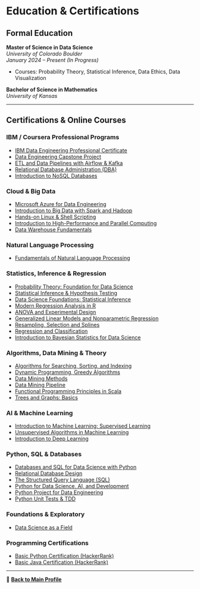 # Education & Certifications

##  Formal Education

**Master of Science in Data Science**  
*University of Colorado Boulder*  
*January 2024 – Present (In Progress)*  
- Courses: Probability Theory, Statistical Inference, Data Ethics, Data Visualization

**Bachelor of Science in Mathematics**  
*University of Kansas*  

---

##  Certifications & Online Courses

###  IBM / Coursera Professional Programs
- [IBM Data Engineering Professional Certificate](https://coursera.org/share/5284efe66e8425bf918d6f2a67f4350c)
- [Data Engineering Capstone Project](https://coursera.org/share/622474c7d7b8db1b54a215ced3af302a)
- [ETL and Data Pipelines with Airflow & Kafka](https://www.coursera.org/account/accomplishments/certificate/TERSZUPBYXA6)
- [Relational Database Administration (DBA)](https://coursera.org/share/e5dd06e4d01f4bdd883621c7dc56f4b2)
- [Introduction to NoSQL Databases](https://www.coursera.org/account/accomplishments/certificate/H9SZYDEN9R53)

###  Cloud & Big Data
- [Microsoft Azure for Data Engineering](https://coursera.org/share/06fff2ab078d27c77609386122793809)
- [Introduction to Big Data with Spark and Hadoop](https://coursera.org/share/8ec08c60c64238e33fc9466241efe4ab)
- [Hands-on Linux & Shell Scripting](https://www.coursera.org/account/accomplishments/certificate/YPYLGTH9SLSG)
- [Introduction to High-Performance and Parallel Computing](https://coursera.org/share/7bbe4228a8d3de17cfd2c41ff4e092a5)
- [Data Warehouse Fundamentals](https://coursera.org/share/877b922d3cbe75a28325ab26cf20824a)

### Natural Language Processing
- [Fundamentals of Natural Language Processing](https://coursera.org/share/ce2f60fe84f035ce8159aeda6af49c6d)

###  Statistics, Inference & Regression
- [Probability Theory: Foundation for Data Science](https://coursera.org/share/ec498635eb6464cbcf2d66ff8613d2df)
- [Statistical Inference & Hypothesis Testing](https://coursera.org/share/7a7aa80a77b10bbd5236db4c33064f94)
- [Data Science Foundations: Statistical Inference](https://coursera.org/share/5d060388be4f955d0ea9a8a99c742b56)
- [Modern Regression Analysis in R](https://coursera.org/share/8cc39fe1fffffac9e0034e9bb1c3564c)
- [ANOVA and Experimental Design](https://coursera.org/share/006512db87699ee473c1068fbbfe58ea)
- [Generalized Linear Models and Nonparametric Regression](https://coursera.org/share/f58b3d9868f3e94924cdbeec6f833384)
- [Resampling, Selection and Splines](https://coursera.org/share/23f6d9f7ad20951ece4c8acc97fd562c)
- [Regression and Classification](https://coursera.org/share/77a2dd76df25aa5343e781937653f85a)
- [Introduction to Bayesian Statistics for Data Science](https://coursera.org/share/2dc9b052b604ddd9c20f8c20632bbcdd)

###  Algorithms, Data Mining & Theory
- [Algorithms for Searching, Sorting, and Indexing](https://coursera.org/share/f96fe5c251fe735e4ac313cb4d3b9b02)
- [Dynamic Programming, Greedy Algorithms](https://coursera.org/share/002782b5669d40000b88aef92060336b)
- [Data Mining Methods](https://coursera.org/share/48c2984a7033bc3c12bfe8ca77bd0ff8)
- [Data Mining Pipeline](https://coursera.org/share/c3f8f24a854ee6815598c2d2ed70b692)
- [Functional Programming Principles in Scala](https://coursera.org/share/3a9c542738e0bf07eb7416bc95c6b60b)
- [Trees and Graphs: Basics](https://coursera.org/share/c6563f8c1e189c9f31039f4b580fef49)

### AI & Machine Learning
- [Introduction to Machine Learning: Supervised Learning](https://coursera.org/share/1d50bf5c46ac9ef4fed86cfd017bcd29)
- [Unsupervised Algorithms in Machine Learning](https://coursera.org/share/a22b848da2ad0648aa961c543cc888c4)
- [Introduction to Deep Learning](https://coursera.org/share/d23b8e4c54c460f0af60df4b985a7f29)

###  Python, SQL & Databases
- [Databases and SQL for Data Science with Python](https://coursera.org/share/901c87038e04fe7a4c0650726029e87d)
- [Relational Database Design](https://coursera.org/share/3f9e999387a2f016add61e15d9e8812c)
- [The Structured Query Language (SQL)](https://coursera.org/share/b68e2610c824ff642220baf149dbe199)
- [Python for Data Science, AI, and Development](https://coursera.org/share/18b5daf6930ab666e0725d7ee29415d9)
- [Python Project for Data Engineering](https://www.coursera.org/account/accomplishments/verify/LLY79EQJH8N4)
- [Python Unit Tests & TDD](https://coursera.org/share/76500a77df0f563c5063173cdc331508)

###  Foundations & Exploratory
- [Data Science as a Field](https://coursera.org/share/3dd01b48eab25ec8851dc505dc8e9f36)

###  Programming Certifications
- [Basic Python Certification (HackerRank)](https://www.hackerrank.com/certificates/iframe/d9c05aa1a4a5)
- [Basic Java Certification (HackerRank)](https://www.hackerrank.com/certificates/iframe/b91968cc83b8)

---

🔗 **[Back to Main Profile](https://github.com/christophermoverton)**
